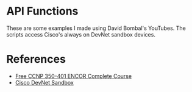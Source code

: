 # API Functions
These are some examples I made using David Bombal's YouTubes. The scripts access Cisco's always on DevNet sandbox devices.

# References
* [Free CCNP 350-401 ENCOR Complete Course](https://youtube.com/playlist?list=PLhfrWIlLOoKPM3poHlHLpw-b6cigthng2)
* [Cisco DevNet Sandbox](https://developer.cisco.com/site/sandbox/)

